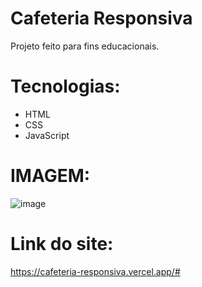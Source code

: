 # Cafeteria Responsiva

Projeto feito para fins educacionais.

# Tecnologias:
 - HTML
 - CSS
 - JavaScript

# IMAGEM: 

   ![image](https://github.com/stephanymdias/cafeteria/assets/130869859/f6afea1c-3e70-4651-a7fb-7d969369c9e9)

# Link do site:

https://cafeteria-responsiva.vercel.app/#
